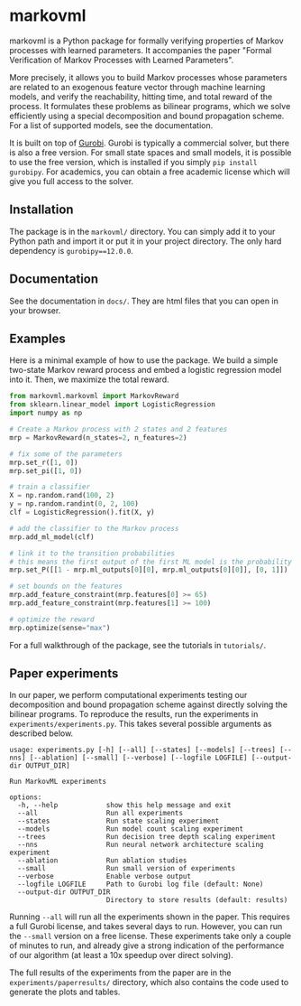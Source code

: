 # markovml

markovml is a Python package for formally verifying properties of Markov processes with learned parameters.
It accompanies the paper "Formal Verification of Markov Processes with Learned Parameters".

More precisely, it allows you to build Markov processes whose parameters are related to an exogenous feature vector through machine learning models, and verify the reachability, hitting time, and total reward of the process. It formulates these problems as bilinear programs, which we solve efficiently using a special decomposition and bound propagation scheme. For a list of supported models, see the documentation.

It is built on top of [Gurobi](https://www.gurobi.com/). Gurobi is typically a commercial solver, but there is also a free version. For small state spaces and small models, it is possible to use the free version, which is installed if you simply `pip install gurobipy`. For academics, you can obtain a free academic license which will give you full access to the solver.

## Installation

The package is in the `markovml/` directory. You can simply add it to your Python path and import it or put it in your project directory. The only hard dependency is `gurobipy==12.0.0`.

## Documentation

See the documentation in `docs/`. They are html files that you can open in your browser.

## Examples

Here is a minimal example of how to use the package. We build a simple two-state Markov reward process and embed a logistic regression model into it. Then, we maximize the total reward.

```python
from markovml.markovml import MarkovReward
from sklearn.linear_model import LogisticRegression
import numpy as np

# Create a Markov process with 2 states and 2 features
mrp = MarkovReward(n_states=2, n_features=2)

# fix some of the parameters
mrp.set_r([1, 0])
mrp.set_pi([1, 0])

# train a classifier
X = np.random.rand(100, 2)
y = np.random.randint(0, 2, 100)
clf = LogisticRegression().fit(X, y)

# add the classifier to the Markov process
mrp.add_ml_model(clf)

# link it to the transition probabilities
# this means the first output of the first ML model is the probability of transitioning to the second state
mrp.set_P([[1 - mrp.ml_outputs[0][0], mrp.ml_outputs[0][0]], [0, 1]])

# set bounds on the features
mrp.add_feature_constraint(mrp.features[0] >= 65)
mrp.add_feature_constraint(mrp.features[1] >= 100)

# optimize the reward
mrp.optimize(sense="max")
```

For a full walkthrough of the package, see the tutorials in `tutorials/`.

## Paper experiments

In our paper, we perform computational experiments testing our decomposition and bound propagation scheme against directly solving the bilinear programs. To reproduce the results, run the experiments in `experiments/experiments.py`. This takes several possible arguments as described below.

```
usage: experiments.py [-h] [--all] [--states] [--models] [--trees] [--nns] [--ablation] [--small] [--verbose] [--logfile LOGFILE] [--output-dir OUTPUT_DIR]

Run MarkovML experiments

options:
  -h, --help            show this help message and exit
  --all                 Run all experiments
  --states              Run state scaling experiment
  --models              Run model count scaling experiment
  --trees               Run decision tree depth scaling experiment
  --nns                 Run neural network architecture scaling experiment
  --ablation            Run ablation studies
  --small               Run small version of experiments
  --verbose             Enable verbose output
  --logfile LOGFILE     Path to Gurobi log file (default: None)
  --output-dir OUTPUT_DIR
                        Directory to store results (default: results)
```

Running `--all` will run all the experiments shown in the paper. This requires a full Gurobi license, and takes several days to run. However, you can run the `--small` version on a free license. These experiments take only a couple of minutes to run, and already give a strong indication of the performance of our algorithm (at least a 10x speedup over direct solving).

The full results of the experiments from the paper are in the `experiments/paperresults/` directory, which also contains the code used to generate the plots and tables.